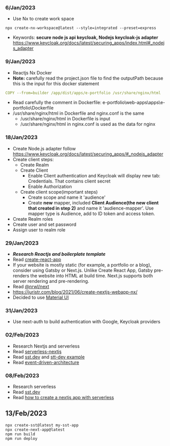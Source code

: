 ### 6/Jan/2023
- Use Nx to create work space
``` 
npx create-nx-workspace@latest --style=integrated --preset=express
```
- Keywords: **secure node js api keycloak, Nodejs keycloak-js adapter**
https://www.keycloak.org/docs/latest/securing_apps/index.html#_nodejs_adapter

### 9/Jan/2023
- Reactjs Nx Docker
- **Note:** carefully read the project.json file to find the outputPath because this is the input for this docker statement
```yaml
COPY --from=builder /app/dist/apps/e-portfolio /usr/share/nginx/html
```
- Read carefully the comment in Dockerfile: e-portfolio\web-apps\apps\e-portfolio\Dockerfile
- /usr/share/nginx/html in Dockerfile and nginx.conf is the same
  - /usr/share/nginx/html in Dockerfile is input
  - /usr/share/nginx/html in nginx.conf is used as the data for nginx

### 18/Jan/2023
- Create Node.js adapter follow https://www.keycloak.org/docs/latest/securing_apps/#_nodejs_adapter
- Create client steps:
  - Create Realm
  - Create Client
    - Enable Client authentication and Keycloak will display new tab: Credentials. That contains client secret
    - Enable Authorization
  - Create client scope(important steps)
    - Create scope and name it 'audience'
    - Create **new** mapper, included **Client Audience(the new client that created in step 2)** and name it 'audience-mapper'. Use mapper type is Audience, add to ID token and access token.
- Create Realm roles
- Create user and set password
- Assign user to realm role

### 29/Jan/2023
- ***Research Reactjs and boilerplate template***
- Read [create-react-app](https://github.com/facebook/create-react-app)
- If your website is mostly static (for example, a portfolio or a blog), consider using Gatsby or Next.js. Unlike Create React App, Gatsby pre-renders the website into HTML at build time. Next.js supports both server rendering and pre-rendering.
- Read [@nrwl/next](https://nx.dev/packages/next)
- https://juristr.com/blog/2021/06/create-nextjs-webapp-nx/
- Decided to use [Material UI](https://mui.com/material-ui/customization/theming/)

### 31/Jan/2023
- Use next-auth to build authentication with Google, Keycloak providers

### 02/Feb/2023
- Research Nextjs and serverless
- Read [serverless-nextjs](https://www.serverless.com/examples/serverless-nextjs)
- Read [sst.dev](https://sst.dev/) and [stt-dev example](https://sst.dev/examples/how-to-create-a-nextjs-app-with-serverless.html)
- Read [event-driven-architecture](https://serverlessland.com/event-driven-architecture/visuals)

### 08/Feb/2023
- Research serverless
- Read [sst.dev](https://docs.sst.dev/)
- Read [how to create a nextjs app with serverless](https://sst.dev/examples/how-to-create-a-nextjs-app-with-serverless.html#add-the-api)

## 13/Feb/2023
```
npx create-sst@latest my-sst-app
npx create-next-app@latest
npm run build
npm run deploy
```